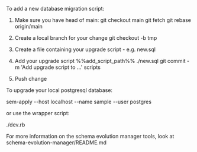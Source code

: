 To add a new database migration script:

  1. Make sure you have head of main:
     git checkout main
     git fetch
     git rebase origin/main

  2. Create a local branch for your change
     git checkout -b tmp

  3. Create a file containing your upgrade script - e.g. new.sql

  4. Add your upgrade script
     %%add_script_path%% ./new.sql
     git commit -m 'Add upgrade script to ...' scripts

  5. Push change

To upgrade your local postgresql database:

  sem-apply --host localhost --name sample --user postgres

or use the wrapper script:

  ./dev.rb

For more information on the schema evolution manager tools, look at
schema-evolution-manager/README.md
